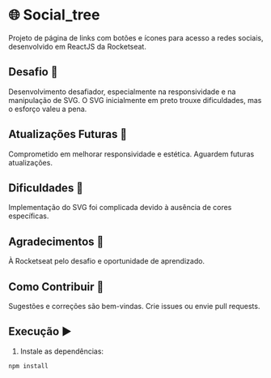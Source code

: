 # 🌐 Social_tree

Projeto de página de links com botões e ícones para acesso a redes sociais, desenvolvido em ReactJS da Rocketseat.

## Desafio 🚀

Desenvolvimento desafiador, especialmente na responsividade e na manipulação de SVG. O SVG inicialmente em preto trouxe dificuldades, mas o esforço valeu a pena.

## Atualizações Futuras 📆

Comprometido em melhorar responsividade e estética. Aguardem futuras atualizações.

## Dificuldades 🤔

Implementação do SVG foi complicada devido à ausência de cores específicas.

## Agradecimentos 🙌

À Rocketseat pelo desafio e oportunidade de aprendizado.

## Como Contribuir 🤝

Sugestões e correções são bem-vindas. Crie issues ou envie pull requests.

## Execução ▶️

1. Instale as dependências:
```bash
npm install
